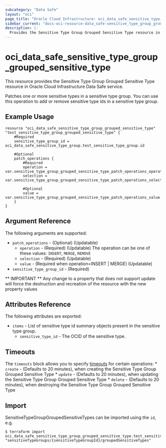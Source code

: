 ```yaml
---
subcategory: "Data Safe"
layout: "oci"
page_title: "Oracle Cloud Infrastructure: oci_data_safe_sensitive_type_group_grouped_sensitive_type"
sidebar_current: "docs-oci-resource-data_safe-sensitive_type_group_grouped_sensitive_type"
description: |-
  Provides the Sensitive Type Group Grouped Sensitive Type resource in Oracle Cloud Infrastructure Data Safe service
---
```


# oci_data_safe_sensitive_type_group_grouped_sensitive_type
This resource provides the Sensitive Type Group Grouped Sensitive Type resource in Oracle Cloud Infrastructure Data Safe service.


  Patches one or more sensitive types in a sensitive type group. You can use this operation to add or remove
sensitive type ids in a sensitive type group.


## Example Usage

```hcl
resource "oci_data_safe_sensitive_type_group_grouped_sensitive_type" "test_sensitive_type_group_grouped_sensitive_type" {
	#Required
	sensitive_type_group_id = oci_data_safe_sensitive_type_group.test_sensitive_type_group.id

	#Optional
	patch_operations {
		#Required
		operation = var.sensitive_type_group_grouped_sensitive_type_patch_operations_operation
		selection = var.sensitive_type_group_grouped_sensitive_type_patch_operations_selection

		#Optional
		value = var.sensitive_type_group_grouped_sensitive_type_patch_operations_value
	}
}
```

## Argument Reference

The following arguments are supported:

* `patch_operations` - (Optional) (Updatable) 
	* `operation` - (Required) (Updatable) The operation can be one of these values: `INSERT`, `MERGE`, `REMOVE`
	* `selection` - (Required) (Updatable) 
	* `value` - (Required when operation=INSERT | MERGE) (Updatable) 
* `sensitive_type_group_id` - (Required) 


** IMPORTANT **
Any change to a property that does not support update will force the destruction and recreation of the resource with the new property values

## Attributes Reference

The following attributes are exported:

* `items` - List of sensitive type id summary objects present in the sensitive type group.
	* `sensitive_type_id` - The OCID of the sensitive type.

## Timeouts

The `timeouts` block allows you to specify [timeouts](https://registry.terraform.io/providers/oracle/oci/latest/docs/guides/changing_timeouts) for certain operations:
	* `create` - (Defaults to 20 minutes), when creating the Sensitive Type Group Grouped Sensitive Type
	* `update` - (Defaults to 20 minutes), when updating the Sensitive Type Group Grouped Sensitive Type
	* `delete` - (Defaults to 20 minutes), when destroying the Sensitive Type Group Grouped Sensitive Type


## Import

SensitiveTypeGroupGroupedSensitiveTypes can be imported using the `id`, e.g.

```
$ terraform import oci_data_safe_sensitive_type_group_grouped_sensitive_type.test_sensitive_type_group_grouped_sensitive_type "sensitiveTypeGroups/{sensitiveTypeGroupId}/groupedSensitiveTypes" 
```

